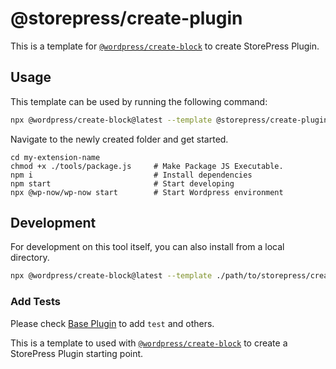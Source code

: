 # @storepress/create-plugin

This is a template for [`@wordpress/create-block`](https://developer.wordpress.org/block-editor/reference-guides/packages/packages-create-block/) to create StorePress Plugin.

## Usage

This template can be used by running the following command:

```bash
npx @wordpress/create-block@latest --template @storepress/create-plugin my-extension-name --target-dir .
```

Navigate to the newly created folder and get started.

```
cd my-extension-name
chmod +x ./tools/package.js     # Make Package JS Executable.
npm i                           # Install dependencies
npm start                       # Start developing
npx @wp-now/wp-now start        # Start Wordpress environment
```

## Development

For development on this tool itself, you can also install from a local directory.

```bash
npx @wordpress/create-block@latest --template ./path/to/storepress/create-plugin my-extension-name
```

### Add Tests

Please check [Base Plugin](https://github.com/EmranAhmed/storepress-base-plugin/) to add `test` and others.

This is a template to used with [`@wordpress/create-block`](https://developer.wordpress.org/block-editor/reference-guides/packages/packages-create-block/) to create a StorePress Plugin starting point.
